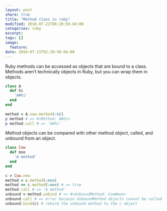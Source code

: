 ```yaml
---
layout: post
share: true
title: "Method class in ruby"
modified: 2018-07-21T08:20:50-04:00
categories: ruby
excerpt:
tags: []
image:
  feature:
date: 2018-07-21T02:20:50-04:00
---
```


Ruby methods can be accessed as objects that are bound to a class. Methods aren’t technically objects in Ruby, but you can wrap them in objects.

```ruby
class A
  def hi
    'A#hi'
  end
end
 
method = A.new.method(:hi)
p method # => #<Method: A#hi>
p method.call # => 'A#hi'
```
Method objects can be compared with other method object, called, and unbound from an object.
 
```ruby
class Cow
  def moo
    'A method'
  end
end
 
c = Cow.new
method = c.method(:moo)
method == c.method(:moo) # => true
method.call # => 'A method'
unbound = method.unbind # => #<UnboundMethod: Cow#moo>
unbound.call # => error because UnboundMethod objects cannot be called
unbound.bind(c) # rebind the unbound method to the c object
```




